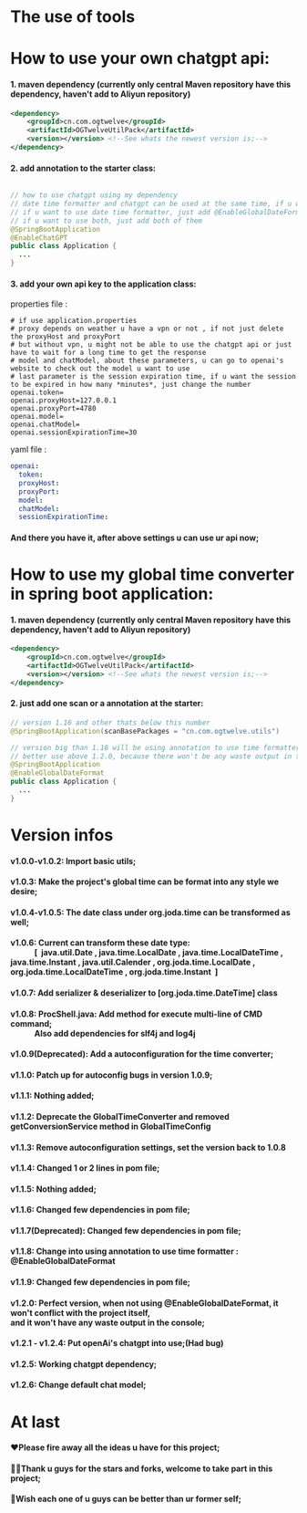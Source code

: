 # The use of tools


<h1>How to use your own chatgpt api:</h1>
<h4>1. maven dependency (currently only central Maven repository have this dependency, haven't add to Aliyun repository)</h4>

```xml
<dependency>
    <groupId>cn.com.ogtwelve</groupId>
    <artifactId>OGTwelveUtilPack</artifactId>
    <version></version> <!--See whats the newest version is;-->
</dependency>
```

<h4>2. add annotation to the starter class:</h4>

```java

// how to use chatgpt using my dependency
// date time formatter and chatgpt can be used at the same time, if u want to use chatgpt, just add @EnableChatGPT
// if u want to use date time formatter, just add @EnableGlobalDateFormat
// if u want to use both, just add both of them
@SpringBootApplication
@EnableChatGPT
public class Application {
  ...
}

```
<h4>3. add your own api key to the application class:</h4>

properties file :
```properties
# if use application.properties
# proxy depends on weather u have a vpn or not , if not just delete the proxyHost and proxyPort
# but without vpn, u might not be able to use the chatgpt api or just have to wait for a long time to get the response
# model and chatModel, about these parameters, u can go to openai's website to check out the model u want to use
# last parameter is the session expiration time, if u want the session to be expired in how many *minutes*, just change the number
openai.token=
openai.proxyHost=127.0.0.1
openai.proxyPort=4780
openai.model=
openai.chatModel=
openai.sessionExpirationTime=30
```
yaml file :
```yaml
openai:
  token:
  proxyHost:
  proxyPort:
  model:
  chatModel:
  sessionExpirationTime:
```

<h4>And there you have it, after above settings u can use ur api now;</h4>

<h1>How to use my global time converter in spring boot application:</h1>
<h4>1. maven dependency (currently only central Maven repository have this dependency, haven't add to Aliyun repository)</h4>

```xml
<dependency>
    <groupId>cn.com.ogtwelve</groupId>
    <artifactId>OGTwelveUtilPack</artifactId>
    <version></version> <!--See whats the newest version is;-->
</dependency>
```
<h4>2. just add one scan or a annotation at the starter:</h4>

```java
// version 1.16 and other thats below this number
@SpringBootApplication(scanBasePackages = "cn.com.ogtwelve.utils")
```

```java
// version big than 1.18 will be using annotation to use time formatter
// better use above 1.2.0, because there won't be any waste output in the console
@SpringBootApplication
@EnableGlobalDateFormat
public class Application {
  ...
}
```

# Version infos

<h4> v1.0.0-v1.0.2: Import basic utils;</h4>

<h4> v1.0.3: Make the project's global time can be format into any style we desire;</h4>

<h4> v1.0.4-v1.0.5: The date class under org.joda.time can be transformed as well;</h4>

<h4> v1.0.6: Current can transform these date type: <br/>
	&emsp;&emsp;&emsp;[&nbsp; java.util.Date , java.time.LocalDate , java.time.LocalDateTime , java.time.Instant , java.util.Calender , org.joda.time.LocalDate , &emsp;&emsp;&emsp;org.joda.time.LocalDateTime , org.joda.time.Instant &nbsp;]</h4>
	
<h4> v1.0.7: Add serializer & deserializer to [org.joda.time.DateTime] class</h4>

<h4> v1.0.8: ProcShell.java: Add method for execute multi-line of CMD command; <br/>
	&emsp;&emsp;&emsp;Also add dependencies for slf4j and log4j</h4>
	
<h4> v1.0.9(Deprecated): Add a autoconfiguration for the time converter;</h4>

<h4> v1.1.0: Patch up for autoconfig bugs in version 1.0.9;</h4>

<h4> v1.1.1: Nothing added;</h4>

<h4> v1.1.2: Deprecate the GlobalTimeConverter and removed getConversionService method in GlobalTimeConfig</h4>
	
<h4> v1.1.3: Remove autoconfiguration settings, set the version back to 1.0.8</h4>

<h4> v1.1.4: Changed 1 or 2 lines in pom file;</h4>

<h4> v1.1.5: Nothing added;</h4>

<h4> v1.1.6: Changed few dependencies in pom file;</h4>

<h4> v1.1.7(Deprecated): Changed few dependencies in pom file;</h4>

<h4> v1.1.8: Change into using annotation to use time formatter : @EnableGlobalDateFormat</h4>

<h4> v1.1.9: Changed few dependencies in pom file;</h4>

<h4> v1.2.0: Perfect version, when not using @EnableGlobalDateFormat, it won't conflict with the project itself,<br/> and it won't have any waste output in the console; </h4>

<h4> v1.2.1 - v1.2.4: Put openAi's chatgpt into use;(Had bug)</h4>

<h4> v1.2.5: Working chatgpt dependency;</h4>

<h4> v1.2.6: Change default chat model;</h4>

	
# At last
<h4>❤️Please fire away all the ideas u have for this project;</h4>
<h4>🙇‍♂️Thank u guys for the stars and forks, welcome to take part in this project;</h4>
<h4>💪Wish each one of u guys can be better than ur former self;</h4>
	
